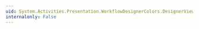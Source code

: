 ```yaml
---
uid: System.Activities.Presentation.WorkflowDesignerColors.DesignerViewShellBarHoverColorGradientBeginKey
internalonly: False
---
```

